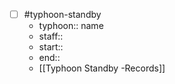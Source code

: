 - [ ] #typhoon-standby 
	- typhoon:: name
	- staff::
	- start::
	- end::
	- [[Typhoon Standby -Records]]